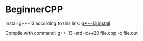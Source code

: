 # BeginnerCPP

Install g++-13 according to this link: [g++-13 install](https://aboard-scooter-1f6.notion.site/G-13-for-C-20-and-C-23-ubuntu-d44169fa053544a98f2fab83d6c8255e?pvs=4)

Compile with command: g++-13 -std=c++20 file.cpp -o file.out
